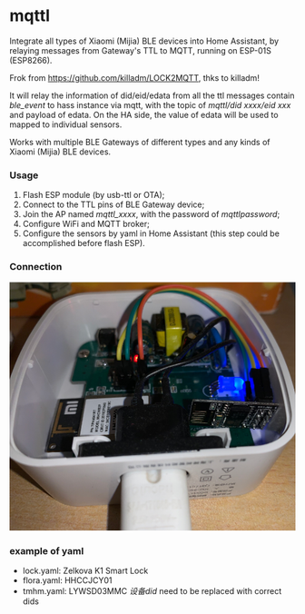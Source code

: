 # mqttl
Integrate all types of Xiaomi (Mijia) BLE devices into Home Assistant, by relaying messages from Gateway's TTL to MQTT, running on ESP-01S (ESP8266).

Frok from https://github.com/killadm/LOCK2MQTT, thks to killadm!

It will relay the information of did/eid/edata from all the ttl messages contain *ble_event* to hass instance via mqtt, with the topic of *mqttl/did xxxx/eid xxx* and payload of edata. 
On the HA side, the value of edata will be used to mapped to individual sensors.

Works with multiple BLE Gateways of different types and any kinds of Xiaomi (Mijia) BLE devices.

### Usage
1. Flash ESP module (by usb-ttl or OTA);
2. Connect to the TTL pins of BLE Gateway device;
3. Join the AP named *mqttl_xxxx*, with the password of *mqttlpassword*;
4. Configure WiFi and MQTT broker;
5. Configure the sensors by yaml in Home Assistant (this step could be accomplished before flash ESP).

### Connection
![Connection Of ESP module with BT GW](connection.png)

### example of yaml
- lock.yaml: Zelkova K1 Smart Lock
- flora.yaml: HHCCJCY01
- tmhm.yaml: LYWSD03MMC
*设备did* need to be replaced with correct dids

